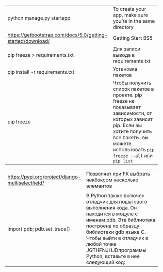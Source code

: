 |                                                             |                                                              |
| ----------------------------------------------------------- | ------------------------------------------------------------ |
| python manage.py startapp <polls>                           | To create your app, make sure you’re in the same directory   |
| https://getbootstrap.com/docs/5.0/getting-started/download/ | Getting Start BS5                                            |
| pip freeze > requirements.txt                               | Для записи вывода в requirements.txt                         |
| pip install -r requirements.txt                             | Установка пакетов                                            |
| pip freeze                                                  | Чтобы получить список пакетов в проекте. pip freeze не показывает зависимости, от которых зависит pip. Если вы хотите получить все пакеты, вы можете использовать `pip freeze --all` или `pip list` |

|                                                   |                                                              |
| ------------------------------------------------- | ------------------------------------------------------------ |
| https://pypi.org/project/django-multiselectfield/ | Позволяет при FK выбрать чекбоксом несколько элементов       |
|                                                   |                                                              |
| import pdb; pdb.set_trace()                       | В Python также включен отладчик для пошагового выполнения кода. Он находится в модуле с именем pdb. Эта библиотека построена по образцу библиотеки gdb языка C. Чтобы выйти в отладчик в любой точке JGTHFNJHJDпрограммы Python, вставьте в нее следующий код: |

